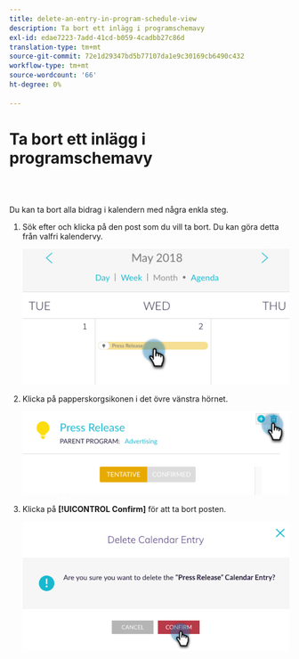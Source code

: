 ```yaml
---
title: delete-an-entry-in-program-schedule-view
description: Ta bort ett inlägg i programschemavy
exl-id: edae7223-7add-41cd-b059-4cadbb27c86d
translation-type: tm+mt
source-git-commit: 72e1d29347bd5b77107da1e9c30169cb6490c432
workflow-type: tm+mt
source-wordcount: '66'
ht-degree: 0%

---
```


# Ta bort ett inlägg i programschemavy

<br> 

Du kan ta bort alla bidrag i kalendern med några enkla steg.

1. Sök efter och klicka på den post som du vill ta bort. Du kan göra detta från valfri kalendervy.

   ![Bild ett](/help/sky/assets/program-schedule-view/delete-an-entry-in-program-schedule-view/delete-an-entry-in-program-schedule-view-1.png)

1. Klicka på papperskorgsikonen i det övre vänstra hörnet.

   ![Bild två](/help/sky/assets/program-schedule-view/delete-an-entry-in-program-schedule-view/delete-an-entry-in-program-schedule-view-2.png)

1. Klicka på **[!UICONTROL Confirm]** för att ta bort posten.

   ![Bild tre](/help/sky/assets/program-schedule-view/delete-an-entry-in-program-schedule-view/delete-an-entry-in-program-schedule-view-3.png)
